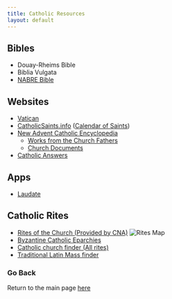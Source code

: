 ```yaml
---
title: Catholic Resources
layout: default
---
```


## Bibles

- Douay-Rheims Bible
- Biblia Vulgata
- [NABRE Bible](https://bible.usccb.org/bible)

## Websites

- [Vatican](https://www.vatican.va)
- [CatholicSaints.info](https://catholicsaints.info/) ([Calendar of Saints](http://catholicsaints.info/calendar-of-saints/))
- [New Advent Catholic Encyclopedia](https://www.newadvent.org/)
  - [Works from the Church Fathers](https://www.newadvent.org/fathers/)
  - [Church Documents](https://www.newadvent.org/library/index.html)
- [Catholic Answers](https://www.catholic.com)

## Apps

- [Laudate](https://play.google.com/store/apps/details?id=com.aycka.apps.MassReadings&hl=en)

## Catholic Rites

- [Rites of the Church (Provided by CNA)](https://www.catholicnewsagency.com/resource/56009/the-rites-of-the-catholic-church)
![Rites Map](https://i.redd.it/rbwp3m9vk6e11.jpg "Map of the Catholic Church")
- [Byzantine Catholic Eparchies](https://www.byzcath.org/index.php/resources/directories/list-of-eparchies-mainmenu-93)
- [Catholic church finder (All rites)](https://gcatholic.org/)
- [Traditional Latin Mass finder](https://www.latinmass.com/)

### Go Back

Return to the main page [here](../Readme.md)
